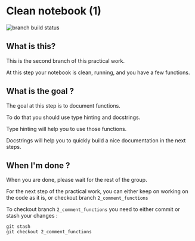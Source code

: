# Clean notebook (1)

![branch build status](https://github.com/octo-technology/Formation-MLOps-1/actions/workflows/ci.yml/badge.svg?branch=1_clean_notebook)

What is this?
-------------
This is the second branch of this practical work.

At this step your notebook is clean, running, and you have a few functions.

What is the goal ?
-------------------
The goal at this step is to document functions.

To do that you should use type hinting and docstrings.

Type hinting will help you to use those functions.

Docstrings will help you to quickly build a nice documentation in the next steps.


When I'm done ?
---------------
When you are done, please wait for the rest of the group.

For the next step of the practical work, you can either
keep on working on the code as it is, or checkout branch `2_comment_functions`

To checkout branch `2_comment_functions` you need to either commit
or stash your changes :
```
git stash
git checkout 2_comment_functions
```